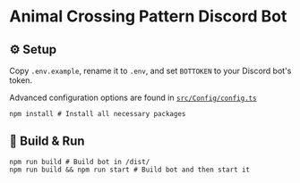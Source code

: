 # Animal Crossing Pattern Discord Bot

## ⚙️ Setup

Copy `.env.example`, rename it to `.env`, and set `BOTTOKEN` to your Discord bot's token.

Advanced configuration options are found in [`src/Config/config.ts`](src/Config/config.ts)

```shell
npm install # Install all necessary packages
```
## 🔧 Build & Run

```shell
npm run build # Build bot in /dist/
npm run build && npm run start # Build bot and then start it
```
